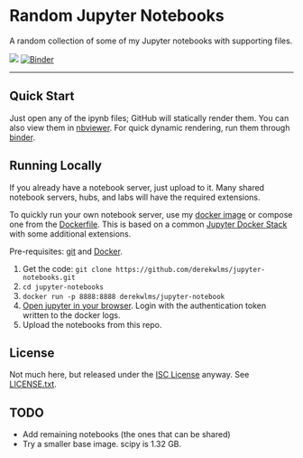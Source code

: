 # Random Jupyter Notebooks

A random collection of some of my Jupyter notebooks with supporting files.

![](https://github.com/derekwlms/jupyter-notebooks/workflows/CI/badge.svg)
[![Binder](https://mybinder.org/badge_logo.svg)](https://mybinder.org/v2/gh/derekwlms/jupyter-notebooks/master)

---

## Quick Start


Just open any of the ipynb files; GitHub will statically render them.
You can also view them in [nbviewer](https://nbviewer.jupyter.org/).
For quick dynamic rendering, run them through [binder](https://mybinder.org/).

## Running Locally

If you already have a notebook server, just upload to it.
Many shared notebook servers, hubs, and labs will have the required extensions.

To quickly run your own notebook server, use my [docker image](https://hub.docker.com/repository/docker/derekwlms/jupyter-notebook) or compose one from the [Dockerfile](Dockerfile). 
This is based on a common [Jupyter Docker Stack](https://jupyter-docker-stacks.readthedocs.io/en/latest/using/selecting.html) with some additional extensions. 

Pre-requisites: [git](https://git-scm.com/) and [Docker](https://www.docker.com/).

1. Get the code: `git clone https://github.com/derekwlms/jupyter-notebooks.git`
2. `cd jupyter-notebooks`
3. `docker run -p 8888:8888 derekwlms/jupyter-notebook`
4. [Open jupyter in your browser](http://localhost:8888). Login with the authentication token written to the docker logs.
5. Upload the notebooks from this repo.

## License
Not much here, but released under the [ISC License](https://opensource.org/licenses/ISC) anyway. See [LICENSE.txt](LICENSE.txt).

## TODO

- Add remaining notebooks (the ones that can be shared)
- Try a smaller base image. scipy is 1.32 GB.
